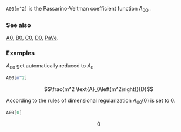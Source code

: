 `A00[m^2]` is the Passarino-Veltman coefficient function $A_{00}.$.

### See also

[A0](A0), [B0](B0), [C0](C0), [D0](D0), [PaVe](PaVe).

### Examples

$A_{00}$ get automatically reduced to $A_0$

```mathematica
A00[m^2]
```

$$\frac{m^2 \text{A}_0\left(m^2\right)}{D}$$

According to the rules of dimensional regularization $A_{00}(0)$ is set to 0.

```mathematica
A00[0]
```

$$0$$
